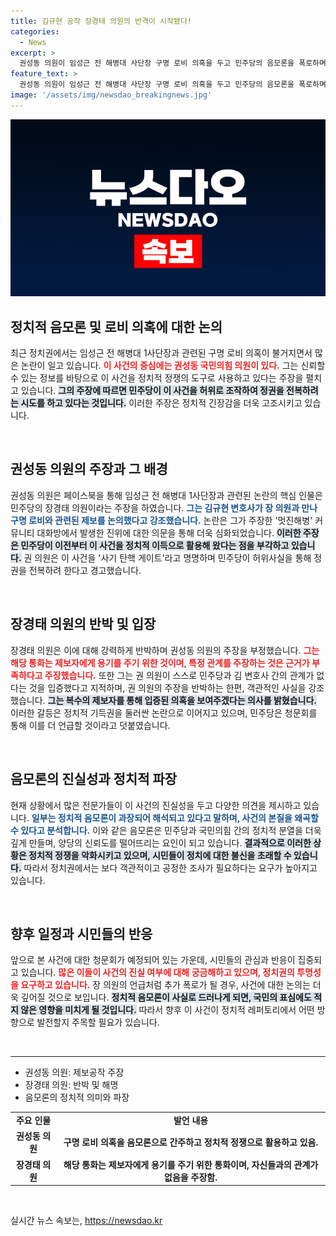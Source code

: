 ```yaml
---
title: 김규현 공작 장경태 의원의 반격이 시작됐다!
categories:
  - News
excerpt: >
  권성동 의원이 임성근 전 해병대 사단장 구명 로비 의혹을 두고 민주당의 음모론을 폭로하며 사기 탄핵 게이트라 주장했습니다. 장경태 의원은 이를 반박하며 청문회에서 추가 폭로를 예고, 양측의 날 선 공방이 계속되고 있습니다! 이 충격적인 정치 싸움의 진실을 확인하세요!
feature_text: >
  권성동 의원이 임성근 전 해병대 사단장 구명 로비 의혹을 두고 민주당의 음모론을 폭로하며 사기 탄핵 게이트라 주장했습니다. 장경태 의원은 이를 반박하며 청문회에서 추가 폭로를 예고, 양측의 날 선 공방이 계속되고 있습니다! 이 충격적인 정치 싸움의 진실을 확인하세요!
image: '/assets/img/newsdao_breakingnews.jpg'
---
```


<p><img src="/assets/img/newsdao_breakingnews.jpg" alt="firstkoreanews 속보" /></p>

<h2 data-ke-size="size26">정치적 음모론 및 로비 의혹에 대한 논의</h2>  

<p data-ke-size="size16">최근 정치권에서는 임성근 전 해병대 1사단장과 관련된 구명 로비 의혹이 불거지면서 많은 논란이 일고 있습니다. <b><span style="color: #ee2323;">이 사건의 중심에는 권성동 국민의힘 의원이 있다.</span></b> 그는 신뢰할 수 있는 정보를 바탕으로 이 사건을 정치적 정쟁의 도구로 사용하고 있다는 주장을 펼치고 있습니다. <b><span style="background-color: #21538527;">그의 주장에 따르면 민주당이 이 사건을 허위로 조작하여 정권을 전복하려는 시도를 하고 있다는 것입니다.</span></b> 이러한 주장은 정치적 긴장감을 더욱 고조시키고 있습니다.</p>  

<p data-ke-size="size16">&nbsp;</p>  

<h2 data-ke-size="size26">권성동 의원의 주장과 그 배경</h2>  

<p data-ke-size="size16">권성동 의원은 페이스북을 통해 임성근 전 해병대 1사단장과 관련된 논란의 핵심 인물은 민주당의 장경태 의원이라는 주장을 하였습니다. <b><span style="color: #1a5490;">그는 김규현 변호사가 장 의원과 만나 구명 로비와 관련된 제보를 논의했다고 강조했습니다.</span></b> 논란은 그가 주장한 '멋진해병' 커뮤니티 대화방에서 발생한 진위에 대한 의문을 통해 더욱 심화되었습니다. <b><span style="background-color: #21538527;">이러한 주장은 민주당이 이전부터 이 사건을 정치적 이득으로 활용해 왔다는 점을 부각하고 있습니다.</span></b> 권 의원은 이 사건을 '사기 탄핵 게이트'라고 명명하며 민주당이 허위사실을 통해 정권을 전복하려 한다고 경고했습니다.</p>  

<p data-ke-size="size16">&nbsp;</p>  

<h2 data-ke-size="size26">장경태 의원의 반박 및 입장</h2>  

<p data-ke-size="size16">장경태 의원은 이에 대해 강력하게 반박하며 권성동 의원의 주장을 부정했습니다. <b><span style="color: #ee2323;">그는 해당 통화는 제보자에게 용기를 주기 위한 것이며, 특정 관계를 주장하는 것은 근거가 부족하다고 주장했습니다.</span></b> 또한 그는 권 의원이 스스로 민주당과 김 변호사 간의 관계가 없다는 것을 입증했다고 지적하며, 권 의원의 주장을 반박하는 한편, 객관적인 사실을 강조했습니다. <b><span style="background-color: #21538527;">그는 복수의 제보자를 통해 입증된 의혹을 보여주겠다는 의사를 밝혔습니다.</span></b> 이러한 갈등은 정치적 기득권을 둘러싼 논란으로 이어지고 있으며, 민주당은 청문회를 통해 이를 더 언급할 것이라고 덧붙였습니다.</p>  

<p data-ke-size="size16">&nbsp;</p>  

<h2 data-ke-size="size26">음모론의 진실성과 정치적 파장</h2>  

<p data-ke-size="size16">현재 상황에서 많은 전문가들이 이 사건의 진실성을 두고 다양한 의견을 제시하고 있습니다. <b><span style="color: #1a5490;">일부는 정치적 음모론이 과장되어 해석되고 있다고 말하며, 사건의 본질을 왜곡할 수 있다고 분석합니다.</span></b> 이와 같은 음모론은 민주당과 국민의힘 간의 정치적 분열을 더욱 깊게 만들며, 양당의 신뢰도를 떨어뜨리는 요인이 되고 있습니다. <b><span style="background-color: #21538527;">결과적으로 이러한 상황은 정치적 정쟁을 악화시키고 있으며, 시민들이 정치에 대한 불신을 초래할 수 있습니다.</span></b> 따라서 정치권에서는 보다 객관적이고 공정한 조사가 필요하다는 요구가 높아지고 있습니다.</p>  

<p data-ke-size="size16">&nbsp;</p>  

<h2 data-ke-size="size26">향후 일정과 시민들의 반응</h2>  

<p data-ke-size="size16">앞으로 본 사건에 대한 청문회가 예정되어 있는 가운데, 시민들의 관심과 반응이 집중되고 있습니다. <b><span style="color: #ee2323;">많은 이들이 사건의 진실 여부에 대해 궁금해하고 있으며, 정치권의 투명성을 요구하고 있습니다.</span></b> 장 의원의 언급처럼 추가 폭로가 될 경우, 사건에 대한 논의는 더욱 깊어질 것으로 보입니다. <b><span style="background-color: #21538527;">정치적 음모론이 사실로 드러나게 되면, 국민의 표심에도 적지 않은 영향을 미치게 될 것입니다.</span></b> 따라서 향후 이 사건이 정치적 레퍼토리에서 어떤 방향으로 발전할지 주목할 필요가 있습니다.</p>  

<p data-ke-size="size16">&nbsp;</p>  

<hr>  

<ul>  
<li>권성동 의원: 제보공작 주장</li>  
<li>장경태 의원: 반박 및 해명</li>  
<li>음모론의 정치적 의미와 파장</li>  
</ul>  

<table style="width: 100%; border-collapse: collapse;">  
<tr>  
<td style="text-align: center; height: 17px;"><b>주요 인물</b></td>  
<td style="text-align: center; height: 17px;"><b>발언 내용</b></td>  
</tr>  
<tr>  
<td style="text-align: center; height: 17px;"><b>권성동 의원</b></td>  
<td style="text-align: center; height: 17px;"><b>구명 로비 의혹을 음모론으로 간주하고 정치적 정쟁으로 활용하고 있음.</b></td>  
</tr>  
<tr>  
<td style="text-align: center; height: 17px;"><b>장경태 의원</b></td>  
<td style="text-align: center; height: 17px;"><b>해당 통화는 제보자에게 용기를 주기 위한 통화이며, 자신들과의 관계가 없음을 주장함.</b></td>  
</tr>  
</table>  

<p data-ke-size="size16">&nbsp;</p>  
실시간 뉴스 속보는, <a href="https://newsdao.kr" rel="dofollow">https://newsdao.kr</a>


